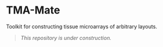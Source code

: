 # TMA-Mate
Toolkit for constructing tissue microarrays of arbitrary layouts.

> *This repository is under construction.*
